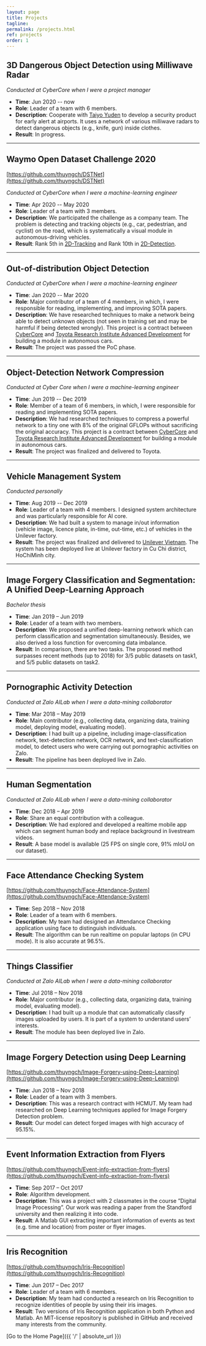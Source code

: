 ```yaml
---
layout: page
title: Projects
tagline: 
permalink: /projects.html
ref: projects
order: 1
---
```



## 3D Dangerous Object Detection using Milliwave Radar
*Conducted at CyberCore when I were a project manager*
* **Time**: Jun 2020 -- now
* **Role**: Leader of a team with 6 members.
* **Description**: Cooperate with [Taiyo Yuden](https://www.yuden.co.jp/eu/) to develop a security product for early alert at airports. It uses a network of various milliwave radars to detect dangerous objects (e.g., knife, gun) inside clothes.
* **Result**: In progress.


------
## Waymo Open Dataset Challenge 2020
[https://github.com/thuyngch/DSTNet](https://github.com/thuyngch/DSTNet)

*Conducted at CyberCore when I were a machine-learning engineer*
* **Time**: Apr 2020 -- May 2020
* **Role**: Leader of a team with 3 members.
* **Description**: We participated the challenge as a company team. The problem is detecting and tracking objects (e.g., car, pedestrian, and cyclist) on the road, which is systematically a visual module in autonomous-driving vehicles.
* **Result**: Rank 5th in [2D-Tracking](https://waymo.com/open/challenges/2d-tracking/) and Rank 10th in [2D-Detection](https://waymo.com/open/challenges/2d-detection).


------
## Out-of-distribution Object Detection
*Conducted at CyberCore when I were a machine-learning engineer*
* **Time**: Jan 2020 -- Mar 2020
* **Role**: Major contributor of a team of 4 members, in which, I were responsible for reading, implementing, and improving SOTA papers.
* **Description**: We have researched techniques to make a network being able to detect unknown objects (not seen in training set and may be harmful if being detected wrongly). This project is a contract between [CyberCore](http://cybercore.co.jp/) and [Toyota Research Institute Advanced Development](https://www.tri-ad.global/) for building a module in autonomous cars.
* **Result**: The project was passed the PoC phase.


------
## Object-Detection Network Compression
*Conducted at Cyber Core when I were a machine-learning engineer*
* **Time**: Jun 2019 -- Dec 2019
* **Role**: Member of a team of 6 members, in which, I were responsible for reading and implementing SOTA papers.
* **Description**: We had researched techniques to compress a powerful network to a tiny one with 8% of the original GFLOPs without sacrificing the original accuracy. This project is a contract between [CyberCore](http://cybercore.co.jp/) and [Toyota Research Institute Advanced Development](https://www.tri-ad.global/) for building a module in autonomous cars.
* **Result**: The project was finalized and delivered to Toyota.

------
## Vehicle Management System
*Conducted personally*
* **Time**: Aug 2019 -- Dec 2019
* **Role**: Leader of a team with 4 members. I designed system architecture and was particularly responsible for AI core.
* **Description**: We had built a system to manage in/out information (vehicle image, licence plate, in-time, out-time, etc.) of vehicles in the Unilever factory.
* **Result**: The project was finalized and delivered to [Unilever Vietnam](https://www.unilever.com.vn/). The system has been deployed live at Unilever factory in Cu Chi district, HoChiMinh city.


------
## Image Forgery Classification and Segmentation: A Unified Deep-Learning Approach
*Bachelor thesis*
* **Time**: Jan 2019 – Jun 2019
* **Role**: Leader of a team with two members.
* **Description**: We proposed a unified deep-learning network which can perform classification and segmentation simultaneously. Besides, we also derived a loss function
for overcoming data imbalance.
* **Result**: In comparison, there are two tasks. The proposed method surpasses recent methods (up to 2018) for 3/5 public datasets on task1, and 5/5 public datasets on task2.

------
## Pornographic Activity Detection
*Conducted at Zalo AILab when I were a data-mining collaborator*
* **Time**: Mar 2018 – May 2019
* **Role**: Main contributor (e.g., collecting data, organizing data, training model, deploying model, evaluating model).
* **Description**: I had built up a pipeline, including image-classification network, text-detection network, OCR network, and text-classification model, to detect users who were carrying out pornographic activities on Zalo.
* **Result**: The pipeline has been deployed live in Zalo.

------
## Human Segmentation
*Conducted at Zalo AILab when I were a data-mining collaborator*
* **Time**: Dec 2018 – Apr 2019
* **Role**: Share an equal contribution with a colleague.
* **Description**: We had explored and developed a realtime mobile app which can segment human body and replace background in livestream videos.
* **Result**: A base model is available (25 FPS on single core, 91% mIoU on our dataset).

------
## Face Attendance Checking System
[https://github.com/thuyngch/Face-Attendance-System](https://github.com/thuyngch/Face-Attendance-System)
* **Time**: Sep 2018 – Nov 2018
* **Role**: Leader of a team with 6 members.
* **Description**: My team had designed an Attendance Checking application using face to distinguish individuals.
* **Result**: The algorithm can be run realtime on popular laptops (in CPU mode). It is
also accurate at 96.5%.

------
## Things Classifier
*Conducted at Zalo AILab when I were a data-mining collaborator*
* **Time**: Jul 2018 – Nov 2018
* **Role**: Major contributor (e.g., collecting data, organizing data, training model, evaluating model).
* **Description**: I had built up a module that can automatically classify images uploaded by users. It is part of a system to understand users’ interests.
* **Result**: The module has been deployed live in Zalo.

------
## Image Forgery Detection using Deep Learning
[https://github.com/thuyngch/Image-Forgery-using-Deep-Learning](https://github.com/thuyngch/Image-Forgery-using-Deep-Learning)
* **Time**: Jun 2018 – Nov 2018
* **Role**: Leader of a team with 3 members.
* **Description**: This was a research contract with HCMUT. My team had researched on Deep Learning techniques applied for Image Forgery Detection problem.
* **Result**: Our model can detect forged images with high accuracy of 95.15%.

------
## Event Information Extraction from Flyers
[https://github.com/thuyngch/Event-info-extraction-from-flyers](https://github.com/thuyngch/Event-info-extraction-from-flyers)
* **Time**: Sep 2017 – Oct 2017
* **Role**: Algorithm development.
* **Description**: This was a project with 2 classmates in the course ”Digital Image Processing”. Our work was reading a paper from the Standford university and then realizing it into code.
* **Result**: A Matlab GUI extracting important information of events as text (e.g. time and location) from poster or flyer images.

------
## Iris Recognition
[https://github.com/thuyngch/Iris-Recognition](https://github.com/thuyngch/Iris-Recognition)
* **Time**: Jun 2017 – Dec 2017
* **Role**: Leader of a team with 6 members.
* **Description**: My team had conducted a research on Iris Recognition to recognize identities of people by using their iris images.
* **Result**: Two versions of Iris Recognition application in both Python and Matlab. An MIT-license repository is published in GitHub and received many interests from the community.


[Go to the Home Page]({{ '/' | absolute_url }})
